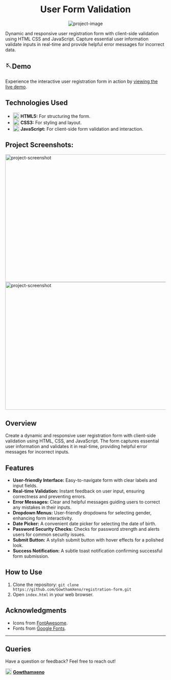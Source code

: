 <h1 align="center" id="title">User Form Validation</h1>

<p align="center"><img src="https://socialify.git.ci/GowthamXeno/Form-Validation-Project/image?font=Rokkitt&amp;logo=https%3A%2F%2Fvisualpharm.com%2Fassets%2F169%2FUser%2520Menu%2520Male-595b40b85ba036ed117dc950.svg&amp;name=1&amp;owner=1&amp;pattern=Plus&amp;theme=Light" alt="project-image"></p>

<p id="description">Dynamic and responsive user registration form with client-side validation using HTML CSS and JavaScript. Capture essential user information validate inputs in real-time and provide helpful error messages for incorrect data.</p>

## 🪡Demo
Experience the interactive user registration form in action by [viewing the live demo](https://gowthamxeno.github.io/Form-Validation-Project/).


## Technologies Used

- <img src="https://i.imgur.com/w6YVQoP.png" alt="html" width="20"  style="vertical-align: text-bottom;"> **HTML5:** For structuring the form.
- <img src="https://i.imgur.com/TSNVLC2.png" alt="css" width="20" style="vertical-align: text-bottom;"> **CSS3:** For styling and layout.
- <img src="https://i.imgur.com/f5Gx5wf.png" alt="javascript" width="20" style="vertical-align: text-bottom;"> **JavaScript:** For client-side form validation and interaction.




<h2>Project Screenshots:</h2>


<img src="https://i.imgur.com/65Ub2F6.jpg" alt="project-screenshot" width="700" height="400/">

<img src="https://i.imgur.com/OQAfv8L.jpg" alt="project-screenshot" width="700" height="400/">

## Overview

Create a dynamic and responsive user registration form with client-side validation using HTML, CSS, and JavaScript. The form captures essential user information and validates it in real-time, providing helpful error messages for incorrect inputs.

## Features

- **User-friendly Interface:** Easy-to-navigate form with clear labels and input fields.
- **Real-time Validation:** Instant feedback on user input, ensuring correctness and preventing errors.
- **Error Messages:** Clear and helpful messages guiding users to correct any mistakes in their inputs.
- **Dropdown Menus:** User-friendly dropdowns for selecting gender, enhancing form interactivity.
- **Date Picker:** A convenient date picker for selecting the date of birth.
- **Password Security Checks:** Checks for password strength and alerts users for common security issues.
- **Submit Button:** A stylish submit button with hover effects for a polished look.
- **Success Notification:** A subtle toast notification confirming successful form submission.

## How to Use

1. Clone the repository: `git clone https://github.com/GowthamXeno/registration-form.git`
2. Open `index.html` in your web browser.


## Acknowledgments

- Icons from [FontAwesome](https://fontawesome.com/).
- Fonts from [Google Fonts](https://fonts.google.com/).

---


## Queries

Have a question or feedback? Feel free to reach out!

<!-- Instagram Image and Link on the Same Line -->
<img src="https://i.imgur.com/Jr9E7c9.png" alt="Your Instagram Image" height="20" style="vertical-align: text-bottom;"> [**Gowthamxeno**](https://www.instagram.com/gowthamxeno/)

